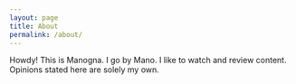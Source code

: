 ```yaml
---
layout: page
title: About
permalink: /about/
---
```


Howdy! This is Manogna. I go by Mano. I like to watch and review content. Opinions stated here are solely my own.

